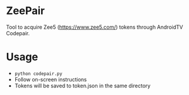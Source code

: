# ZeePair
Tool to acquire Zee5 (https://www.zee5.com/) tokens through AndroidTV Codepair.

# Usage
* `python codepair.py`
* Follow on-screen instructions
* Tokens will be saved to token.json in the same directory
